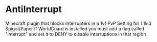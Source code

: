 # AntiInterrupt
Minecraft plugin that blocks Interrupters in a 1v1 PvP Setting for 1.19.3 Spigot/Paper
If WorldGuard is installed you must add a flag called "interrupt" and set it to DENY to disable interruptions in that region
